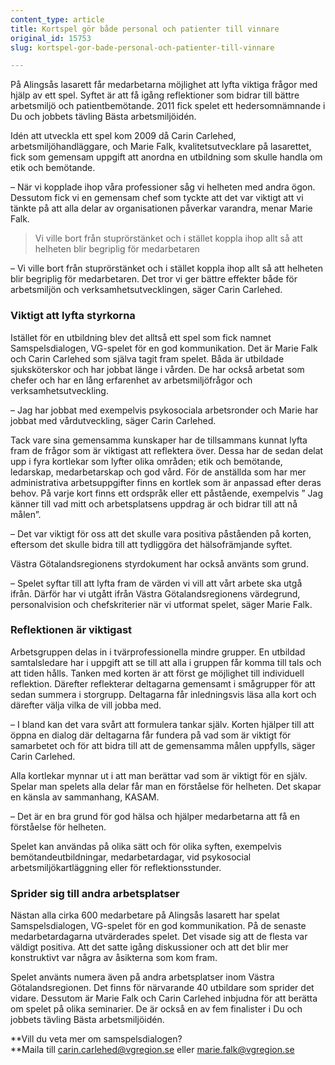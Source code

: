 ```yaml
---
content_type: article
title: Kortspel gör både personal och patienter till vinnare
original_id: 15753
slug: kortspel-gor-bade-personal-och-patienter-till-vinnare

---
```


På Alingsås lasarett får medarbetarna möjlighet att lyfta viktiga frågor med hjälp av ett spel. Syftet är att få igång reflektioner som bidrar till bättre arbetsmiljö och patientbemötande. 2011 fick spelet ett hedersomnämnande i Du och jobbets tävling Bästa arbetsmiljöidén.

Idén att utveckla ett spel kom 2009 då Carin Carlehed, arbetsmiljöhandläggare, och Marie Falk, kvalitetsutvecklare på lasarettet, fick som gemensam uppgift att anordna en utbildning som skulle handla om etik och bemötande.

– När vi kopplade ihop våra professioner såg vi helheten med andra ögon. Dessutom fick vi en gemensam chef som tyckte att det var viktigt att vi tänkte på att alla delar av organisationen påverkar varandra, menar Marie Falk.

> Vi ville bort från stuprörstänket och i stället koppla ihop allt så att helheten blir begriplig för medarbetaren

– Vi ville bort från stuprörstänket och i stället koppla ihop allt så att helheten blir begriplig för medarbetaren. Det tror vi ger bättre effekter både för arbetsmiljön och verksamhetsutvecklingen, säger Carin Carlehed.

### Viktigt att lyfta styrkorna

Istället för en utbildning blev det alltså ett spel som fick namnet Samspelsdialogen, VG-spelet för en god kommunikation. Det är Marie Falk och Carin Carlehed som själva tagit fram spelet. Båda är utbildade sjuksköterskor och har jobbat länge i vården. De har också arbetat som chefer och har en lång erfarenhet av arbetsmiljöfrågor och verksamhetsutveckling.

– Jag har jobbat med exempelvis psykosociala arbetsronder och Marie har jobbat med vårdutveckling, säger Carin Carlehed.

Tack vare sina gemensamma kunskaper har de tillsammans kunnat lyfta fram de frågor som är viktigast att reflektera över. Dessa har de sedan delat upp i fyra kortlekar som lyfter olika områden; etik och bemötande, ledarskap, medarbetarskap och god vård. För de anställda som har mer administrativa arbetsuppgifter finns en kortlek som är anpassad efter deras behov. På varje kort finns ett ordspråk eller ett påstående, exempelvis ” Jag känner till vad mitt och arbetsplatsens uppdrag är och bidrar till att nå målen”.

– Det var viktigt för oss att det skulle vara positiva påståenden på korten, eftersom det skulle bidra till att tydliggöra det hälsofrämjande syftet.

Västra Götalandsregionens styrdokument har också använts som grund.

– Spelet syftar till att lyfta fram de värden vi vill att vårt arbete ska utgå ifrån. Därför har vi utgått ifrån Västra Götalandsregionens värdegrund, personalvision och chefskriterier när vi utformat spelet, säger Marie Falk.

### Reflektionen är viktigast

Arbetsgruppen delas in i tvärprofessionella mindre grupper. En utbildad samtalsledare har i uppgift att se till att alla i gruppen får komma till tals och att tiden hålls. Tanken med korten är att först ge möjlighet till individuell reflektion. Därefter reflekterar deltagarna gemensamt i smågrupper för att sedan summera i storgrupp. Deltagarna får inledningsvis läsa alla kort och därefter välja vilka de vill jobba med.

– I bland kan det vara svårt att formulera tankar själv. Korten hjälper till att öppna en dialog där deltagarna får fundera på vad som är viktigt för samarbetet och för att bidra till att de gemensamma målen uppfylls, säger Carin Carlehed.

Alla kortlekar mynnar ut i att man berättar vad som är viktigt för en själv. Spelar man spelets alla delar får man en förståelse för helheten. Det skapar en känsla av sammanhang, KASAM.

– Det är en bra grund för god hälsa och hjälper medarbetarna att få en förståelse för helheten.

Spelet kan användas på olika sätt och för olika syften, exempelvis bemötandeutbildningar, medarbetardagar, vid psykosocial arbetsmiljökartläggning eller för reflektionsstunder.

### Sprider sig till andra arbetsplatser

Nästan alla cirka 600 medarbetare på Alingsås lasarett har spelat Samspelsdialogen, VG-spelet för en god kommunikation. På de senaste medarbetardagarna utvärderades spelet. Det visade sig att de flesta var väldigt positiva. Att det satte igång diskussioner och att det blir mer konstruktivt var några av åsikterna som kom fram.

Spelet använts numera även på andra arbetsplatser inom Västra Götalandsregionen. Det finns för närvarande 40 utbildare som sprider det vidare. Dessutom är Marie Falk och Carin Carlehed inbjudna för att berätta om spelet på olika seminarier. De är också en av fem finalister i Du och jobbets tävling Bästa arbetsmiljöidén.

**Vill du veta mer om samspelsdialogen?  
**Maila till carin.carlehed@vgregion.se eller marie.falk@vgregion.se

